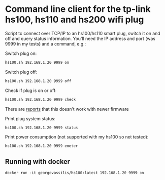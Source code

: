 Command line client for the tp-link hs100, hs110 and hs200 wifi plug
============

Script to connect over TCP/IP to an hs100/hs110 smart plug, switch it on and off and query status information. You'll need the IP address and port (was 9999 in my tests) and a command, e.g.:

Switch plug on:
```sh
hs100.sh 192.168.1.20 9999 on
```

Switch plug off:
```sh
hs100.sh 192.168.1.20 9999 off
```

Check if plug is on or off:
```sh
hs100.sh 192.168.1.20 9999 check
```
There are [reports](https://github.com/ggeorgovassilis/linuxscripts/issues/13) that this doesn't work with newer firmware

Print plug system status:
```sh
hs100.sh 192.168.1.20 9999 status
```

Print power consumption (not supported with my hs100 so not tested):
```sh
hs100.sh 192.168.1.20 9999 emeter
```
## Running with docker

`docker run -it georgovassilis/hs100:latest 192.168.1.20 9999 on`

